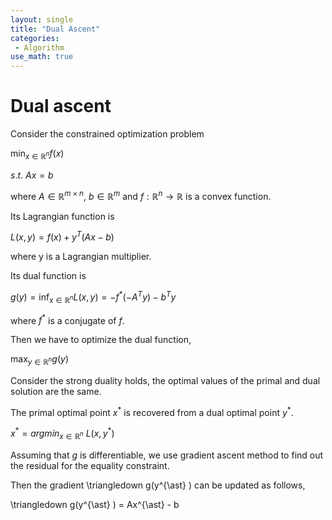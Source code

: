 ```yaml
---
layout: single
title: "Dual Ascent"
categories:
 - Algorithm
use_math: true
---
```

# Dual ascent


Consider the constrained optimization problem

$\min_{x\in \mathbb{R}^{n}} f(x)$

$s.t. \ Ax=b$

where $A\in \mathbb{R}^{m\times n}$, $b\in \mathbb{R}^{m}$ and $f:\mathbb{R}^{n}\rightarrow \mathbb{R}$ is a convex function.

Its Lagrangian function is

$L(x, y) = f(x) + y^{T}(Ax-b)$

where y is a Lagrangian multiplier.

Its dual function is

$g(y) = \inf _{x\in \mathbb{R}^{n}} L(x, y) = -f^{\ast}(-A^{T}y)-b^{T}y$

where $f^{\ast}$ is a conjugate of $f$.

Then we have to optimize the dual function,

$\max _{y\in \mathbb{R}^{n}} g(y)$

Consider the strong duality holds, the optimal values of the primal and dual solution are the same.

The primal optimal point $x^{\ast}$ is recovered from a dual optimal point $y^{\ast}$.

$x^{\ast}=argmin_{x\in \mathbb{R}^n}\ L\left (x, y^{\ast}\right )$

Assuming that $g$ is differentiable, we use gradient ascent method to find out the residual for the equality constraint.

Then the gradient \triangledown g(y^{\ast} ) can be updated as follows,

\triangledown g(y^{\ast} ) = Ax^{\ast} - b



